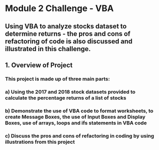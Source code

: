 # **Module 2 Challenge - VBA**
## Using VBA to analyze stocks dataset to determine returns  - the pros and cons of refactoring of code is also discussed and illustrated in this challenge.

## **1. Overview of Project**
### This project is made up of three main parts:
### a) Using the 2017 and 2018 stock datasets provided to calculate the percentage returns of a list of stocks 
### b) Demonstrate the use of VBA code to format worksheets, to create Message Boxes, the use of Input Boxes and Display Boxes, use of arrays, loops and ifs statements in VBA code
### c) Discuss the pros and cons of refactoring in coding by using illustrations from this project
